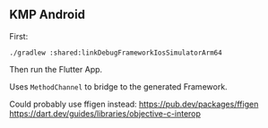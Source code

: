 KMP Android
-----------

First:
```
./gradlew :shared:linkDebugFrameworkIosSimulatorArm64
```

Then run the Flutter App.

Uses `MethodChannel` to bridge to the generated Framework.

Could probably use ffigen instead:
https://pub.dev/packages/ffigen
https://dart.dev/guides/libraries/objective-c-interop